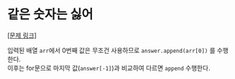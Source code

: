 # 같은 숫자는 싫어
[[문제 링크]](https://programmers.co.kr/learn/courses/30/lessons/12906)

입력된 배열 `arr`에서 0번째 값은 무조건 사용하므로 `answer.append(arr[0])` 를 수행한다.<br/>
이후는 for문으로 마지막 값(`answer[-1]`)과 비교하여 다르면 `append` 수행한다.